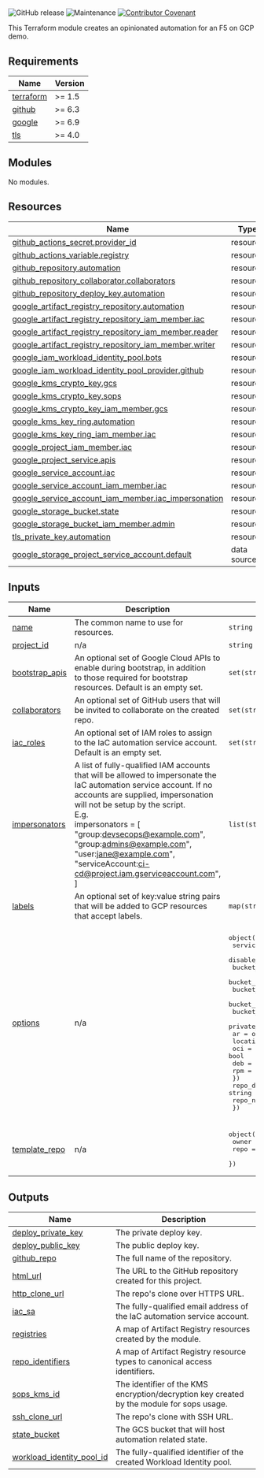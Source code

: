 #

![GitHub release](https://img.shields.io/github/v/release/memes/f5-google-demo-bootstrap?sort=semver)
![Maintenance](https://img.shields.io/maintenance/yes/2025)
[![Contributor Covenant](https://img.shields.io/badge/Contributor%20Covenant-2.1-4baaaa.svg)](CODE_OF_CONDUCT.md)

This Terraform module creates an opinionated automation for an F5 on GCP demo.

<!-- markdownlint-disable MD033 MD034-->
<!-- BEGIN_TF_DOCS -->
## Requirements

| Name | Version |
|------|---------|
| <a name="requirement_terraform"></a> [terraform](#requirement\_terraform) | >= 1.5 |
| <a name="requirement_github"></a> [github](#requirement\_github) | >= 6.3 |
| <a name="requirement_google"></a> [google](#requirement\_google) | >= 6.9 |
| <a name="requirement_tls"></a> [tls](#requirement\_tls) | >= 4.0 |

## Modules

No modules.

## Resources

| Name | Type |
|------|------|
| [github_actions_secret.provider_id](https://registry.terraform.io/providers/integrations/github/latest/docs/resources/actions_secret) | resource |
| [github_actions_variable.registry](https://registry.terraform.io/providers/integrations/github/latest/docs/resources/actions_variable) | resource |
| [github_repository.automation](https://registry.terraform.io/providers/integrations/github/latest/docs/resources/repository) | resource |
| [github_repository_collaborator.collaborators](https://registry.terraform.io/providers/integrations/github/latest/docs/resources/repository_collaborator) | resource |
| [github_repository_deploy_key.automation](https://registry.terraform.io/providers/integrations/github/latest/docs/resources/repository_deploy_key) | resource |
| [google_artifact_registry_repository.automation](https://registry.terraform.io/providers/hashicorp/google/latest/docs/resources/artifact_registry_repository) | resource |
| [google_artifact_registry_repository_iam_member.iac](https://registry.terraform.io/providers/hashicorp/google/latest/docs/resources/artifact_registry_repository_iam_member) | resource |
| [google_artifact_registry_repository_iam_member.reader](https://registry.terraform.io/providers/hashicorp/google/latest/docs/resources/artifact_registry_repository_iam_member) | resource |
| [google_artifact_registry_repository_iam_member.writer](https://registry.terraform.io/providers/hashicorp/google/latest/docs/resources/artifact_registry_repository_iam_member) | resource |
| [google_iam_workload_identity_pool.bots](https://registry.terraform.io/providers/hashicorp/google/latest/docs/resources/iam_workload_identity_pool) | resource |
| [google_iam_workload_identity_pool_provider.github](https://registry.terraform.io/providers/hashicorp/google/latest/docs/resources/iam_workload_identity_pool_provider) | resource |
| [google_kms_crypto_key.gcs](https://registry.terraform.io/providers/hashicorp/google/latest/docs/resources/kms_crypto_key) | resource |
| [google_kms_crypto_key.sops](https://registry.terraform.io/providers/hashicorp/google/latest/docs/resources/kms_crypto_key) | resource |
| [google_kms_crypto_key_iam_member.gcs](https://registry.terraform.io/providers/hashicorp/google/latest/docs/resources/kms_crypto_key_iam_member) | resource |
| [google_kms_key_ring.automation](https://registry.terraform.io/providers/hashicorp/google/latest/docs/resources/kms_key_ring) | resource |
| [google_kms_key_ring_iam_member.iac](https://registry.terraform.io/providers/hashicorp/google/latest/docs/resources/kms_key_ring_iam_member) | resource |
| [google_project_iam_member.iac](https://registry.terraform.io/providers/hashicorp/google/latest/docs/resources/project_iam_member) | resource |
| [google_project_service.apis](https://registry.terraform.io/providers/hashicorp/google/latest/docs/resources/project_service) | resource |
| [google_service_account.iac](https://registry.terraform.io/providers/hashicorp/google/latest/docs/resources/service_account) | resource |
| [google_service_account_iam_member.iac](https://registry.terraform.io/providers/hashicorp/google/latest/docs/resources/service_account_iam_member) | resource |
| [google_service_account_iam_member.iac_impersonation](https://registry.terraform.io/providers/hashicorp/google/latest/docs/resources/service_account_iam_member) | resource |
| [google_storage_bucket.state](https://registry.terraform.io/providers/hashicorp/google/latest/docs/resources/storage_bucket) | resource |
| [google_storage_bucket_iam_member.admin](https://registry.terraform.io/providers/hashicorp/google/latest/docs/resources/storage_bucket_iam_member) | resource |
| [tls_private_key.automation](https://registry.terraform.io/providers/hashicorp/tls/latest/docs/resources/private_key) | resource |
| [google_storage_project_service_account.default](https://registry.terraform.io/providers/hashicorp/google/latest/docs/data-sources/storage_project_service_account) | data source |

## Inputs

| Name | Description | Type | Default | Required |
|------|-------------|------|---------|:--------:|
| <a name="input_name"></a> [name](#input\_name) | The common name to use for resources. | `string` | n/a | yes |
| <a name="input_project_id"></a> [project\_id](#input\_project\_id) | n/a | `string` | n/a | yes |
| <a name="input_bootstrap_apis"></a> [bootstrap\_apis](#input\_bootstrap\_apis) | An optional set of Google Cloud APIs to enable during bootstrap, in addition<br/>to those required for bootstrap resources. Default is an empty set. | `set(string)` | `[]` | no |
| <a name="input_collaborators"></a> [collaborators](#input\_collaborators) | An optional set of GitHub users that will be invited to collaborate on the created repo. | `set(string)` | `[]` | no |
| <a name="input_iac_roles"></a> [iac\_roles](#input\_iac\_roles) | An optional set of IAM roles to assign to the IaC automation service account.<br/>Default is an empty set. | `set(string)` | `[]` | no |
| <a name="input_impersonators"></a> [impersonators](#input\_impersonators) | A list of fully-qualified IAM accounts that will be allowed to impersonate the IaC automation service account. If no<br/>accounts are supplied, impersonation will not be setup by the script.<br/>E.g.<br/>impersonators = [<br/>  "group:devsecops@example.com",<br/>  "group:admins@example.com",<br/>  "user:jane@example.com",<br/>  "serviceAccount:ci-cd@project.iam.gserviceaccount.com",<br/>] | `list(string)` | `[]` | no |
| <a name="input_labels"></a> [labels](#input\_labels) | An optional set of key:value string pairs that will be added to GCP resources<br/>that accept labels. | `map(string)` | `{}` | no |
| <a name="input_options"></a> [options](#input\_options) | n/a | <pre>object({<br/>    services_disable_on_destroy = bool<br/>    disable_dependent_services  = bool<br/>    bucket_class                = string<br/>    bucket_location             = string<br/>    bucket_force_destroy        = bool<br/>    bucket_uniform_access       = bool<br/>    bucket_versioning           = bool<br/>    private_repo                = bool<br/>    ar = object({<br/>      location = string<br/>      oci      = bool<br/>      deb      = bool<br/>      rpm      = bool<br/>    })<br/>    repo_description = string<br/>    repo_name        = string<br/>  })</pre> | <pre>{<br/>  "ar": {<br/>    "deb": false,<br/>    "location": "us",<br/>    "oci": true,<br/>    "rpm": false<br/>  },<br/>  "bucket_class": "STANDARD",<br/>  "bucket_force_destroy": true,<br/>  "bucket_location": "US",<br/>  "bucket_uniform_access": true,<br/>  "bucket_versioning": true,<br/>  "disable_dependent_services": false,<br/>  "private_repo": false,<br/>  "repo_description": "Bootstrapped automation repository",<br/>  "repo_name": "",<br/>  "services_disable_on_destroy": false<br/>}</pre> | no |
| <a name="input_template_repo"></a> [template\_repo](#input\_template\_repo) | n/a | <pre>object({<br/>    owner = string<br/>    repo  = string<br/>  })</pre> | `null` | no |

## Outputs

| Name | Description |
|------|-------------|
| <a name="output_deploy_private_key"></a> [deploy\_private\_key](#output\_deploy\_private\_key) | The private deploy key. |
| <a name="output_deploy_public_key"></a> [deploy\_public\_key](#output\_deploy\_public\_key) | The public deploy key. |
| <a name="output_github_repo"></a> [github\_repo](#output\_github\_repo) | The full name of the repository. |
| <a name="output_html_url"></a> [html\_url](#output\_html\_url) | The URL to the GitHub repository created for this project. |
| <a name="output_http_clone_url"></a> [http\_clone\_url](#output\_http\_clone\_url) | The repo's clone over HTTPS URL. |
| <a name="output_iac_sa"></a> [iac\_sa](#output\_iac\_sa) | The fully-qualified email address of the IaC automation service account. |
| <a name="output_registries"></a> [registries](#output\_registries) | A map of Artifact Registry resources created by the module. |
| <a name="output_repo_identifiers"></a> [repo\_identifiers](#output\_repo\_identifiers) | A map of Artifact Registry resource types to canonical access identifiers. |
| <a name="output_sops_kms_id"></a> [sops\_kms\_id](#output\_sops\_kms\_id) | The identifier of the KMS encryption/decryption key created by the module for sops usage. |
| <a name="output_ssh_clone_url"></a> [ssh\_clone\_url](#output\_ssh\_clone\_url) | The repo's clone with SSH URL. |
| <a name="output_state_bucket"></a> [state\_bucket](#output\_state\_bucket) | The GCS bucket that will host automation related state. |
| <a name="output_workload_identity_pool_id"></a> [workload\_identity\_pool\_id](#output\_workload\_identity\_pool\_id) | The fully-qualified identifier of the created Workload Identity pool. |
<!-- END_TF_DOCS -->
<!-- markdownlint-enable MD033 MD034 -->
